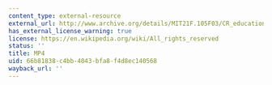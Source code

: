 ```yaml
---
content_type: external-resource
external_url: http://www.archive.org/details/MIT21F.105F03/CR_education-2-220k.mp4
has_external_license_warning: true
license: https://en.wikipedia.org/wiki/All_rights_reserved
status: ''
title: MP4
uid: 66b81838-c4bb-4043-bfa8-f4d8ec140568
wayback_url: ''
---
```

